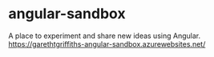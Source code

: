 # angular-sandbox
A place to experiment and share new ideas using Angular.
https://garethtgriffiths-angular-sandbox.azurewebsites.net/
